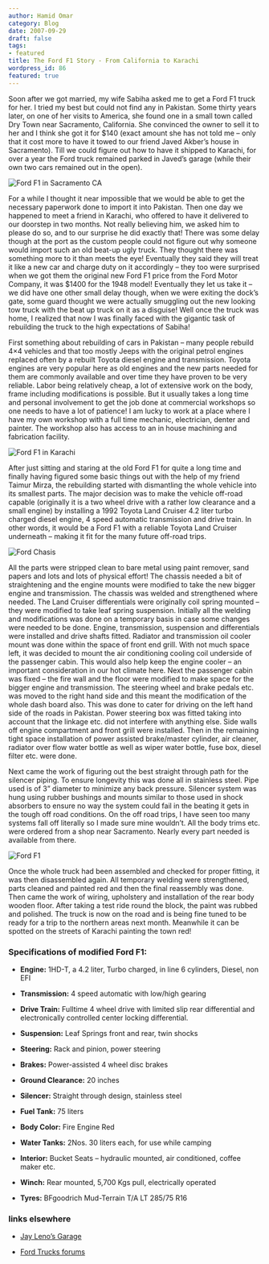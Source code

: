 ```yaml
---
author: Hamid Omar
category: Blog
date: 2007-09-29
draft: false
tags:
- featured
title: The Ford F1 Story - From California to Karachi
wordpress_id: 86
featured: true
---
```


Soon after we got married, my wife Sabiha asked me to get a Ford F1 truck for her. I tried my best but could not find any in Pakistan. Some thirty years later, on one of her visits to America, she found one in a small town called Dry Town near Sacramento, California. She convinced the owner to sell it to her and I think she got it for $140 (exact amount she has not told me – only that it cost more to have it towed to our friend Javed Akber’s house in Sacramento). Till we could figure out how to have it shipped to Karachi, for over a year the Ford truck remained parked in Javed’s garage (while their own two cars remained out in the open).

![Ford F1 in Sacramento CA](./ford-in-sacramento-ca.jpg)

For a while I thought it near impossible that we would be able to get the necessary paperwork done to import it into Pakistan. Then one day we happened to meet a friend in Karachi, who offered to have it delivered to our doorstep in two months. Not really believing him, we asked him to please do so, and to our surprise he did exactly that! There was some delay though at the port as the custom people could not figure out why someone would import such an old beat-up ugly truck. They thought there was something more to it than meets the eye! Eventually they said they will treat it like a new car and charge duty on it accordingly – they too were surprised when we got them the original new Ford F1 price from the Ford Motor Company, it was $1400 for the 1948 model! Eventually they let us take it – we did have one other small delay though, when we were exiting the dock’s gate, some guard thought we were actually smuggling out the new looking tow truck with the beat up truck on it as a disguise! Well once the truck was home, I realized that now I was finally faced with the gigantic task of rebuilding the truck to the high expectations of Sabiha!

First something about rebuilding of cars in Pakistan – many people rebuild 4×4 vehicles and that too mostly Jeeps with the original petrol engines replaced often by a rebuilt Toyota diesel engine and transmission. Toyota engines are very popular here as old engines and the new parts needed for them are commonly available and over time they have proven to be very reliable. Labor being relatively cheap, a lot of extensive work on the body, frame including modifications is possible. But it usually takes a long time and personal involvement to get the job done at commercial workshops so one needs to have a lot of patience! I am lucky to work at a place where I have my own workshop with a full time mechanic, electrician, denter and painter. The workshop also has access to an in house machining and fabrication facility.

![Ford F1 in Karachi](./ford-in-karachi.jpg)

After just sitting and staring at the old Ford F1 for quite a long time and finally having figured some basic things out with the help of my friend Taimur Mirza, the rebuilding started with dismantling the whole vehicle into its smallest parts. The major decision was to make the vehicle off-road capable (originally it is a two wheel drive with a rather low clearance and a small engine) by installing a 1992 Toyota Land Cruiser 4.2 liter turbo charged diesel engine, 4 speed automatic transmission and drive train. In other words, it would be a Ford F1 with a reliable Toyota Land Cruiser underneath – making it fit for the many future off-road trips.

![Ford Chasis](./ford-chasis.jpg)

All the parts were stripped clean to bare metal using paint remover, sand papers and lots and lots of physical effort! The chassis needed a bit of straightening and the engine mounts were modified to take the new bigger engine and transmission. The chassis was welded and strengthened where needed. The Land Cruiser differentials were originally coil spring mounted – they were modified to take leaf spring suspension. Initially all the welding and modifications was done on a temporary basis in case some changes were needed to be done. Engine, transmission, suspension and differentials were installed and drive shafts fitted. Radiator and transmission oil cooler mount was done within the space of front end grill. With not much space left, it was decided to mount the air conditioning cooling coil underside of the passenger cabin. This would also help keep the engine cooler – an important consideration in our hot climate here. Next the passenger cabin was fixed – the fire wall and the floor were modified to make space for the bigger engine and transmission. The steering wheel and brake pedals etc. was moved to the right hand side and this meant the modification of the whole dash board also. This was done to cater for driving on the left hand side of the roads in Pakistan. Power steering box was fitted taking into account that the linkage etc. did not interfere with anything else. Side walls off engine compartment and front grill were installed. Then in the remaining tight space installation of power assisted brake/master cylinder, air cleaner, radiator over flow water bottle as well as wiper water bottle, fuse box, diesel filter etc. were done.

Next came the work of figuring out the best straight through path for the silencer piping. To ensure longevity this was done all in stainless steel. Pipe used is of 3” diameter to minimize any back pressure. Silencer system was hung using rubber bushings and mounts similar to those used in shock absorbers to ensure no way the system could fail in the beating it gets in the tough off road conditions. On the off road trips, I have seen too many systems fall off literally so I made sure mine wouldn’t. All the body trims etc. were ordered from a shop near Sacramento. Nearly every part needed is available from there.

![Ford F1](./f1.jpg)

Once the whole truck had been assembled and checked for proper fitting, it was then disassembled again. All temporary welding were strengthened, parts cleaned and painted red and then the final reassembly was done. Then came the work of wiring, upholstery and installation of the rear body wooden floor. After taking a test ride round the block, the paint was rubbed and polished. The truck is now on the road and is being fine tuned to be ready for a trip to the northern areas next month. Meanwhile it can be spotted on the streets of Karachi painting the town red!

### Specifications of modified Ford F1:

* **Engine:** 1HD-T, a 4.2 liter, Turbo charged, in line 6 cylinders, Diesel, non EFI

* **Transmission:** 4 speed automatic with low/high gearing

* **Drive Train:** Fulltime 4 wheel drive with limited slip rear differential and electronically controlled center locking differential.

* **Suspension:** Leaf Springs front and rear, twin shocks

* **Steering:** Rack and pinion, power steering

* **Brakes:** Power-assisted 4 wheel disc brakes

* **Ground Clearance:** 20 inches

* **Silencer:** Straight through design, stainless steel

* **Fuel Tank:** 75 liters

* **Body Color:** Fire Engine Red

* **Water Tanks:** 2Nos. 30 liters each, for use while camping

* **Interior:** Bucket Seats – hydraulic mounted, air conditioned, coffee maker etc.

* **Winch:** Rear mounted, 5,700 Kgs pull, electrically operated

* **Tyres:** BFgoodrich Mud-Terrain T/A LT 285/75 R16

### links elsewhere

* [Jay Leno’s Garage](http://www.jaylenosgarage.com/your_garage/cars/5465.shtml)

* [Ford Trucks forums](http://www.ford-trucks.com/forums/658140-ford-f1-1948-rebuilt-in-pakistan.html)
